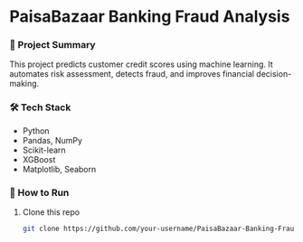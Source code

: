 # PaisaBazaar Banking Fraud Analysis

### 📌 Project Summary
This project predicts customer credit scores using machine learning.
It automates risk assessment, detects fraud, and improves financial decision-making.

### 🛠️ Tech Stack
- Python
- Pandas, NumPy
- Scikit-learn
- XGBoost
- Matplotlib, Seaborn

### 🚀 How to Run
1. Clone this repo  
   ```bash
   git clone https://github.com/your-username/PaisaBazaar-Banking-Fraud-Analysis.git
